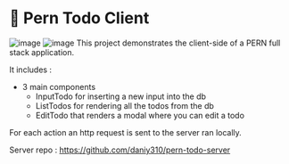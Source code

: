 # 🤖  Pern Todo Client
![image](https://github.com/daniy310/pern-todo-client/assets/68704220/3b7ab2d0-25f3-40d3-887c-510f03b36486)
![image](https://github.com/daniy310/pern-todo-client/assets/68704220/508a28dd-0eb3-467d-b263-b377b20a7794)
This project demonstrates the client-side of a PERN full stack application.

It includes :
 - 3 main components
   - InputTodo for inserting a new input into the db
   - ListTodos for rendering all the todos from the db
   - EditTodo that renders a modal where you can edit a todo

For each action an http request is sent to the server ran locally.

Server repo : https://github.com/daniy310/pern-todo-server
